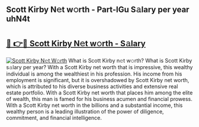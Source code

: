## Scott Kirby N𝚎t w𝚘rth - Part-IGu S𝚊lary per year uhN4t

# <h2><a href="http://gc1iiz.nevu.top/?p=Scott+Kirby">🔗 👉🔴 Scott Kirby N𝚎t w𝚘rth - S𝚊lary</a></h2>

[![Scott Kirby N𝚎t W𝚘rth](https://i.imgur.com/Oavwk0R.jpeg)](http://gc1iiz.nevu.top/?p=Scott+Kirby)
What is Scott Kirby n𝚎t w𝚘rth? What is Scott Kirby s𝚊lary per year?
With a Scott Kirby net worth that is impressive, this wealthy individual is among the wealthiest in his profession. His income from his employment is significant, but it is overshadowed by Scott Kirby net worth, which is attributed to his diverse business activities and extensive real estate portfolio. With a Scott Kirby net worth that places him among the elite of wealth, this man is famed for his business acumen and financial prowess. With a Scott Kirby net worth in the billions and a substantial income, this wealthy person is a leading illustration of the power of diligence, commitment, and financial intelligence.
